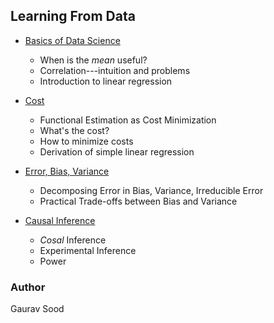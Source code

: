 ## Learning From Data

* [Basics of Data Science](ds1/)
    - When is the *mean* useful?
    - Correlation---intuition and problems
    - Introduction to linear regression

* [Cost](ds2/)
    - Functional Estimation as Cost Minimization
    - What's the cost?
    - How to minimize costs
    - Derivation of simple linear regression

* [Error, Bias, Variance](ds3/)
    - Decomposing Error in Bias, Variance, Irreducible Error
    - Practical Trade-offs between Bias and Variance

* [Causal Inference](ds4/)
    - *Cosal* Inference
    - Experimental Inference
    - Power

### Author

Gaurav Sood
